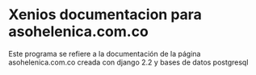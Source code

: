 
# Xenios documentacion para asohelenica.com.co

Este programa se refiere a la documentación de la página asohelenica.com.co creada con django 2.2
y bases de datos postgresql

